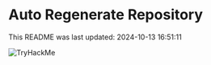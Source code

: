 # Auto Regenerate Repository

This README was last updated: 2024-10-13 16:51:11

 ![TryHackMe](https://tryhackme.com/badge/533634)
